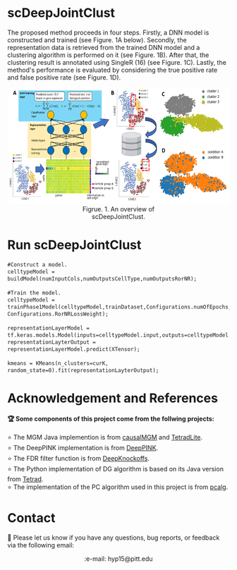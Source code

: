 # scDeepJointClust


The proposed method proceeds in four steps. 
Firstly, a DNN model is constructed and trained (see Figure. 1A below). 
Secondly, the representation data is retrieved from the trained DNN model and a clustering algorithm is performed on it (see Figure. 1B). 
After that, the clustering result is annotated using SingleR (16) (see Figure. 1C). 
Lastly, the method's performance is evaluated by considering the true positive rate and false positive rate (see Figure. 1D).
<!-- 
![An overview of scDeepJointClust.](Images/Fig1.png "An overview of scDeepJointC
-->
<div align="center">
    <img src="Images/Fig1.png" height="265px" width="605px" />
    <div style="width: 200px; text-align: center;">Figrue. 1. An overview of scDeepJointClust.</div>
</div>

# Run scDeepJointClust
```
#Construct a model.
celltypeModel = buildModel(numInputCols,numOutputsCellType,numOutputsRorNR);

#Train the model.
celltypeModel = trainPhase1Model(celltypeModel,trainDataset,Configurations.numOfEpochs,Configurations.batchSize,Configurations.celltypeLossWeight, Configurations.RorNRLossWeight);
    
representationLayerModel = tf.keras.models.Model(inputs=celltypeModel.input,outputs=celltypeModel.get_layer("hiddenLayer3").output);
representationLayterOutput = representationLayerModel.predict(XTensor);

kmeans = KMeans(n_clusters=curK, random_state=0).fit(representationLayterOutput);

```

# Acknowledgement and References

#### :trophy: Some components of this project come from the follwing projects:
:star: The MGM Java implemention is from [causalMGM](https://github.com/benoslab/causalMGM) and [TetradLite](https://github.com/benoslab/tetradLite).\
:star: The DeepPINK implementation is from [DeepPINK](https://github.com/younglululu/DeepPINK).\
:star: The FDR filter function is from [DeepKnockoffs](https://github.com/msesia/deepknockoffs).\
:star: The Python implementation of DG algorithm is based on its Java version from [Tetrad](https://www.ccd.pitt.edu).\
:star: The implementation of the PC algorithm used in this project is from [pcalg](https://github.com/keiichishima/pcalg).

# Contact
:email: Please let us know if you have any questions, bug reports, or feedback via the following email:
<p align="center">
    :e-mail: hyp15@pitt.edu
</p>
